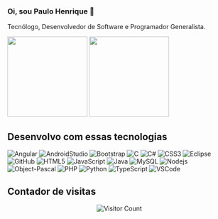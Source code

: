 ### Oi, sou Paulo Henrique 👋

Tecnólogo, Desenvolvedor de Software e Programador Generalista. 
<div>
  <img height="180em" src="https://github-readme-stats.vercel.app/api?username=phreplit&show_icons=true&theme=algolia&include_all_commits=true&count_private=true"/>
  <img height="180em" src="https://github-readme-stats.vercel.app/api/top-langs/?username=phreplit&layout=compact&langs_count=6&theme=algolia"/>
</div>

## Desenvolvo com essas tecnologias

![Angular](https://img.shields.io/badge/-Angular-DD0031?style=flat-square&logo=angular)
![AndroidStudio](https://img.shields.io/badge/Android-3DDC84?style=flat-square&logo=android&logoColor=white)
![Bootstrap](https://img.shields.io/badge/-Bootstrap-563D7C?style=flat-square&logo=bootstrap)
![C](https://img.shields.io/badge/C-00599C?style=flat-square&logo=c&logoColor=white)
![C#](https://img.shields.io/badge/C%23-%23239120.svg?style=flat-square&logo=c-sharp&logoColor=white)
![CSS3](https://img.shields.io/badge/-CSS3-1572B6?style=flat-square&logo=css3)
![Eclipse](https://img.shields.io/badge/-Eclipse-2C2255?style=flat-square&logo=eclipse&logoColor=white)
![GitHub](https://img.shields.io/badge/-GitHub-181717?style=flat-square&logo=github)
![HTML5](https://img.shields.io/badge/-HTML5-E34F26?style=flat-square&logo=html5&logoColor=white)
![JavaScript](https://img.shields.io/badge/-JavaScript-black?style=flat-square&logo=javascript)
![Java](https://img.shields.io/badge/-Java-b07219?style=flat-square&logo=java)
![MySQL](https://img.shields.io/badge/-MySQL-4479A1?style=flat-square&logo=mysql&logoColor=white)
![Nodejs](https://img.shields.io/badge/-Nodejs-339933?style=flat-square&logo=Node.js&logoColor=white)
![Object-Pascal](https://img.shields.io/badge/Pascal-B0CE4E?style=flat-square&logo=pascal&logoColor=white)
![PHP](https://img.shields.io/badge/PHP-777BB4?style=flat-square&logo=php&logoColor=white)
![Python](https://img.shields.io/badge/Python-14354C?style=flat-square&logo=python&logoColor=white)
![TypeScript](https://img.shields.io/badge/-TypeScript-007ACC?style=flat-square&logo=typescript&logoColor=white)
![VSCode](https://img.shields.io/badge/-VSCode-007ACC?style=flat-square&logo=visual-studio-code&logoColor=white)

## Contador de visitas
<div align="center">

  
![Visitor Count](https://profile-counter.glitch.me/{phreplit}/count.svg)
</div>
